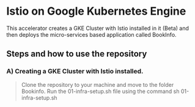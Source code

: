# Istio on Google Kubernetes Engine

This accelerator creates a GKE Cluster with Istio installed in it (Beta) and then deploys the micro-services based application called BookInfo. 

## Steps and how to use the repository

### A) Creating a GKE Cluster with Istio installed. 
 > Clone the repository to your machine and move to the folder Bookinfo. 
 > Run the 01-infra-setup.sh file using the command sh 01-infra-setup.sh


